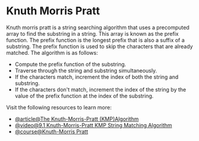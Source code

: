 # Knuth Morris Pratt

Knuth morris pratt is a string searching algorithm that uses a precomputed array to find the substring in a string. This array is known as the prefix function. The prefix function is the longest prefix that is also a suffix of a substring. The prefix function is used to skip the characters that are already matched. The algorithm is as follows:

- Compute the prefix function of the substring.
- Traverse through the string and substring simultaneously.
- If the characters match, increment the index of both the string and substring.
- If the characters don't match, increment the index of the string by the value of the prefix function at the index of the substring.

Visit the following resources to learn more:

- [@article@The Knuth-Morris-Pratt (KMP)Algorithm](https://www.javatpoint.com/daa-knuth-morris-pratt-algorithm)
- [@video@9.1 Knuth-Morris-Pratt KMP String Matching Algorithm](https://www.youtube.com/watch?v=V5-7GzOfADQ)
- [@course@Knuth-Morris Pratt](https://www.coursera.org/learn/algorithms-part2/lecture/TAtDr/knuth-morris-pratt)

